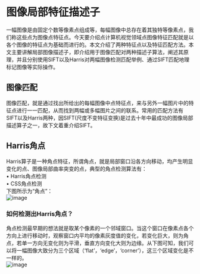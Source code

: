 # 图像局部特征描述子
一幅图像是由固定个数等像素点组成等，每幅图像中总存在着其独特等像素点，我们称这些点为图像点特征点。今天要介绍点计算机视觉领域点图像特征匹配就是以各个图像的特征点为基础而进行的。本文介绍了两种特征点以及特征匹配方法。本文主要讲解局部图像描述子，即介绍用于图像匹配对两种描述子算法，阐述其原理，并且分别使用SIFT以及Harris对两幅图像检测匹配举例、通过SIFT匹配地理标记图像等实际操作。  
## 图像匹配  
图像匹配，就是通过找出所给出的每幅图像中点特征点，来与另外一幅图片中的特征点进行一一匹配，从而找到两幅或多幅图片之间的联系。常用的匹配方法有SIFT以及Harris两种，因SIFT(尺度不变特征变换)是过去十年中最成功的图像局部描述算子之一，故下文着重介绍SIFT。  
## Harris角点  
Harris算子是一种角点特征，所谓角点，就是局部窗口沿各方向移动，均产生明显变化的点、图像局部曲率突变的点，典型的角点检测算法有：  
              • Harris角点检测  
              • CSS角点检测    
下图所示为“角点”：  
![image](https://img-blog.csdn.net/20141223222604093?watermark/2/text/aHR0cDovL2Jsb2cuY3Nkbi5uZXQvZGFuZGFuXzM5Nw==/font/5a6L5L2T/fontsize/400/fill/I0JBQkFCMA==/dissolve/70/gravity/Center)  
### 如何检测出Harris角点？  
角点检测最早期的想法就是取某个像素的一个邻域窗口。当这个窗口在像素点各个方向上进行移动时，观察窗口内平均的像素灰度值的变化，若变化巨大，则为角点，若单一方向无变化则为平滑，垂直方向变化大则为边缘。从下图可知，我们可以将一幅图像大致分为三个区域（‘flat’，‘edge’，‘corner’），这三个区域变化是不一样的。  
![image](https://img-blog.csdn.net/20141223222933456?watermark/2/text/aHR0cDovL2Jsb2cuY3Nkbi5uZXQvZGFuZGFuXzM5Nw==/font/5a6L5L2T/fontsize/400/fill/I0JBQkFCMA==/dissolve/70/gravity/Center)  

